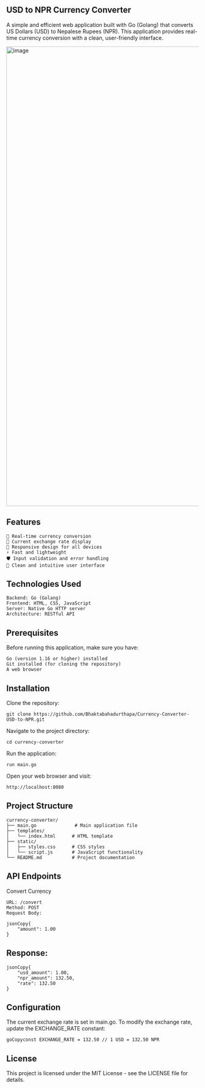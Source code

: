 ## USD to NPR Currency Converter
A simple and efficient web application built with Go (Golang) that converts US Dollars (USD) to Nepalese Rupees (NPR). This application provides real-time currency conversion with a clean, user-friendly interface.

<img width="1202" alt="image" src="https://github.com/user-attachments/assets/6fcbce75-6dca-4b18-8747-4d3ea6396236">

## Features
```
🚀 Real-time currency conversion
💱 Current exchange rate display
📱 Responsive design for all devices
⚡ Fast and lightweight
🛡️ Input validation and error handling
🎨 Clean and intuitive user interface
```
## Technologies Used
```
Backend: Go (Golang)
Frontend: HTML, CSS, JavaScript
Server: Native Go HTTP server
Architecture: RESTful API
```
## Prerequisites
Before running this application, make sure you have:
```
Go (version 1.16 or higher) installed
Git installed (for cloning the repository)
A web browser
```
## Installation
Clone the repository:
```
git clone https://github.com/Bhaktabahadurthapa/Currency-Converter-USD-to-NPR.git
```
Navigate to the project directory:
```
cd currency-converter
```
Run the application:
```
run main.go
```
Open your web browser and visit:

```
http://localhost:8080
```
## Project Structure
```
currency-converter/
├── main.go              # Main application file
├── templates/
│   └── index.html      # HTML template
├── static/
│   ├── styles.css      # CSS styles
│   └── script.js       # JavaScript functionality
└── README.md           # Project documentation
```

## API Endpoints
Convert Currency
```
URL: /convert
Method: POST
Request Body:

jsonCopy{
    "amount": 1.00
}
```
## Response:
```
jsonCopy{
    "usd_amount": 1.00,
    "npr_amount": 132.50,
    "rate": 132.50
}
```

## Configuration
The current exchange rate is set in main.go. To modify the exchange rate, update the EXCHANGE_RATE constant:
```
goCopyconst EXCHANGE_RATE = 132.50 // 1 USD = 132.50 NPR
```
## License
This project is licensed under the MIT License - see the LICENSE file for details.

















